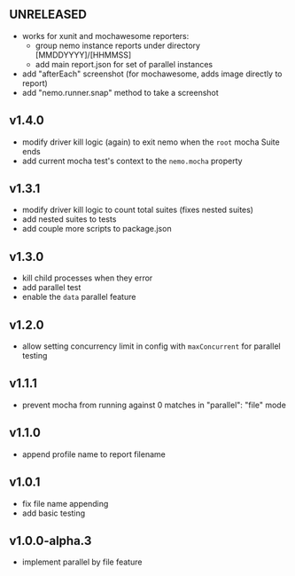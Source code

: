 ## UNRELEASED

- works for xunit and mochawesome reporters:
  - group nemo instance reports under directory [MMDDYYYY]/[HHMMSS]
  - add main report.json for set of parallel instances
- add "afterEach" screenshot (for mochawesome, adds image directly to report)
- add "nemo.runner.snap" method to take a screenshot

## v1.4.0

- modify driver kill logic (again) to exit nemo when the `root` mocha Suite ends
- add current mocha test's context to the `nemo.mocha` property

## v1.3.1

- modify driver kill logic to count total suites (fixes nested suites)
- add nested suites to tests
- add couple more scripts to package.json

## v1.3.0

- kill child processes when they error
- add parallel test
- enable the `data` parallel feature

## v1.2.0

- allow setting concurrency limit in config with `maxConcurrent` for parallel testing

## v1.1.1

- prevent mocha from running against 0 matches in "parallel": "file" mode

## v1.1.0

- append profile name to report filename

## v1.0.1

- fix file name appending
- add basic testing

## v1.0.0-alpha.3

- implement parallel by file feature
